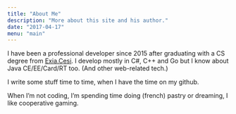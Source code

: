 ```yaml
---
title: "About Me"
description: "More about this site and his author."
date: "2017-04-17"
menu: "main"
---
```


I have been a professional developer since 2015 after graduating with a CS degree from [Exia.Cesi](https://exia.cesi.fr/). I develop mostly in C#, C++ and Go but I know about Java CE/EE/Card/RT too. (And other web-related tech.)

I write some stuff time to time, when I have the time on my github.

When I’m not coding, I’m spending time doing (french) pastry or dreaming, I like cooperative gaming.

